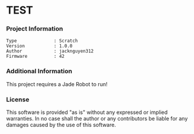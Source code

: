 TEST
================



### Project Information
```
Type              : Scratch
Version           : 1.0.0
Author            : jacknguyen312
Firmware          : 42
```

### Additional Information
This project requires a Jade Robot to run!

### License
This software is provided "as is" without any expressed or implied warranties.  In no case shall the author or any contributors be liable for any damages caused by the use of this software.

